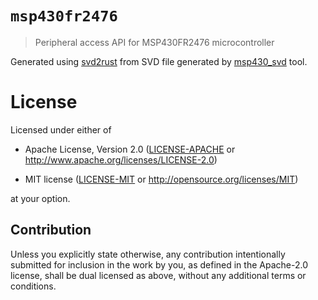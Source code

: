 # `msp430fr2476`

> Peripheral access API for MSP430FR2476 microcontroller

Generated using [svd2rust] from SVD file generated by [msp430_svd] tool.

[svd2rust]: https://github.com/japaric/svd2rust
[msp430_svd]: https://github.com/pftbest/msp430_svd

# License

Licensed under either of

- Apache License, Version 2.0 ([LICENSE-APACHE](LICENSE-APACHE) or
  http://www.apache.org/licenses/LICENSE-2.0)

- MIT license ([LICENSE-MIT](LICENSE-MIT) or http://opensource.org/licenses/MIT)

at your option.

## Contribution

Unless you explicitly state otherwise, any contribution intentionally submitted
for inclusion in the work by you, as defined in the Apache-2.0 license, shall be
dual licensed as above, without any additional terms or conditions.